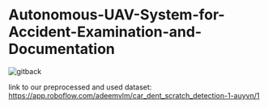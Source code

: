 # Autonomous-UAV-System-for-Accident-Examination-and-Documentation

![gitback](https://github.com/user-attachments/assets/3d60c9a3-0c99-4040-8a5f-1ddbc7ee71ab)

link to our preprocessed and used dataset:
https://app.roboflow.com/adeemvlm/car_dent_scratch_detection-1-auyvn/1
